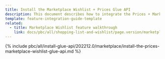 ```yaml
---
title: Install the Marketplace Wishlist + Prices Glue API
description: This document describes how to integrate the Prices + Marketplace Wishlist Glue API feature into a Spryker project.
template: feature-integration-guide-template
related:
  - title: Marketplace Wishlist feature walkthrough
    link: docs/pbc/all/shopping-list-and-wishlist/page.version/marketplace/marketplace-wishlist-feature-overview.html
---
```


{% include pbc/all/install-glue-api/202212.0/marketplace/install-the-prices-marketplace-wishlist-glue-api.md %} <!-- To edit, see /_includes/pbc/all/install-glue-api/202212.0/marketplace/install-the-prices-marketplace-wishlist-glue-api.md -->
